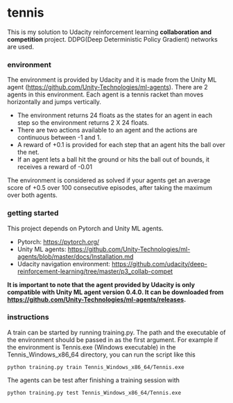 # tennis
This is my solution to Udacity reinforcement learning **collaboration and competition** project. DDPG(Deep Deterministic Policy Gradient) networks are used.
### environment
The environment is provided by Udacity and it is made from the Unity ML agent (https://github.com/Unity-Technologies/ml-agents).
There are 2 agents in this environment. Each agent is a tennis racket than moves horizontally and jumps vertically.
- The environment returns 24 floats as the states for an agent in each step so the environment returns 2 X 24 floats.
- There are two actions available to an agent and the actions are continuous between -1 and 1.
- A reward of +0.1 is provided for each step that an agent hits the ball over the net.
- If an agent lets a ball hit the ground or hits the ball out of bounds, it receives a reward of -0.01
   
The environment is considered as solved if your agents get an average score of +0.5 over 100 consecutive episodes, after taking the maximum over both agents.
  
### getting started
This project depends on Pytorch and Unity ML agents.
- Pytorch: https://pytorch.org/
- Unity ML agents: https://github.com/Unity-Technologies/ml-agents/blob/master/docs/Installation.md
- Udacity navigation environment: https://github.com/udacity/deep-reinforcement-learning/tree/master/p3_collab-compet

**It is important to note that the agent provided by Udacity is only compatible with Unity ML agent version 0.4.0. It can be downloaded from https://github.com/Unity-Technologies/ml-agents/releases.**

### instructions
A train can be started by running training.py. The path and the executable of the environment should be passed in as the first argument. For example if the environment is Tennis.exe (Windows executable) in the Tennis_Windows_x86_64 directory, you can run the script like this

```
python training.py train Tennis_Windows_x86_64/Tennis.exe
```

The agents can be test after finishing a training session with

```
python training.py test Tennis_Windows_x86_64/Tennis.exe
```

